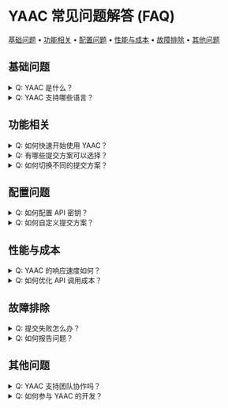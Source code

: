 # YAAC 常见问题解答 (FAQ)

<!-- toc -->

[基础问题](#基础问题) • [功能相关](#功能相关) • [配置问题](#配置问题) • [性能与成本](#性能与成本) • [故障排除](#故障排除) • [其他问题](#其他问题)

<!-- tocstop -->


## 基础问题

<details>
<summary>Q: YAAC 是什么？</summary>

A: YAAC（Yet Another Auto Commit，读作"雅刻"）是一款 VSCode 插件，它能通过 AI 智能分析代码变更，自动生成高质量的 commit message，帮助开发者提升开发效率和代码库的可维护性。

</details>

<details>
<summary>Q: YAAC 支持哪些语言？</summary>

A: YAAC 支持所有编程语言的代码变更分析，因为它关注的是代码变更的语义而不是特定的编程语言。

</details>

## 功能相关

<details>
<summary>Q: 如何快速开始使用 YAAC？</summary>

A:

1. 在 VSCode 扩展商店安装 YAAC
2. 配置必要的 API 密钥
3. 使用快捷键或命令面板中的 `YAAC: Quick Commit` 命令即可开始使用
</details>

<details>
<summary>Q: 有哪些提交方案可以选择？</summary>

A: YAAC 提供了多种预设的提交方案：

- `official_recommend`：官方推荐方案，平衡性能与成本
- `gcop_fast`：速度优先方案
- `premium_quality`：质量优先方案
你也可以自定义自己的提交方案。
</details>

<details>
<summary>Q: 如何切换不同的提交方案？</summary>

A: 你可以通过以下方式切换：

1. 点击状态栏中的方案名称
2. 使用命令面板中的 `YAAC: Select Model` 命令
3. 在设置界面中进行切换
</details>

## 配置问题

<details>
<summary>Q: 如何配置 API 密钥？</summary>

A:

1. 通过命令面板执行 `YAAC: Configure API Keys`
2. 在配置界面中填入相应的 API 密钥
3. 使用测试按钮验证 API 可用性
</details>

<details>
<summary>Q: 如何自定义提交方案？</summary>

A:

1. 打开设置界面
2. 找到提交方案管理部分
3. 创建新方案或编辑现有方案
4. 调整参数以满足你的需求
</details>

## 性能与成本

<details>
<summary>Q: YAAC 的响应速度如何？</summary>

A: 在快速提交模式下，YAAC 的响应时间通常小于 2 秒。具体速度取决于你选择的提交方案和网络状况。

</details>

<details>
<summary>Q: 如何优化 API 调用成本？</summary>

A:

1. 使用 `gcop_fast` 方案可以降低 API 调用成本
2. 合理配置提交方案的参数
3. 使用团队共享配置避免重复调用
</details>

## 故障排除

<details>
<summary>Q: 提交失败怎么办？</summary>

A:

1. 检查 API 密钥是否正确配置
2. 验证网络连接是否正常
3. 查看 VSCode 输出面板中的错误日志
4. 如果问题持续，请提交 Issue 或加入 Discord 社区寻求帮助
</details>

<details>
<summary>Q: 如何报告问题？</summary>

A: 你可以通过以下方式获取帮助：

1. 在 GitHub 上提交 [Issue](https://github.com/cs-magic/yaac/issues)
2. 加入我们的 [Discord 社区](https://discord.gg/yaac)
3. 查看详细的[开发文档](docs/yet-another-best-practice/)
</details>

## 其他问题

<details>
<summary>Q: YAAC 支持团队协作吗？</summary>

A: 是的，YAAC 支持：

- 团队配置共享
- Git hooks 集成
- 统一的提交规范
- 团队级别的提交历史分析
</details>

<details>
<summary>Q: 如何参与 YAAC 的开发？</summary>

A: 我们欢迎社区贡献！请：

1. 阅读我们的[贡献指南](CONTRIBUTING.md)
2. 了解项目的[最佳实践](docs/yet-another-best-practice/)
3. 遵循项目的 API 规范
4. 提交 Pull Request
</details>
